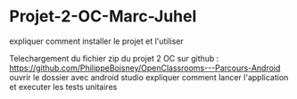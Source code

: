 # Projet-2-OC-Marc-Juhel

expliquer comment installer le projet et l'utiliser 

Telechargement du fichier zip du projet 2 OC sur github : https://github.com/PhilippeBoisney/OpenClassrooms---Parcours-Android
ouvrir le dossier avec android studio
expliquer comment lancer l'application et executer les tests unitaires


